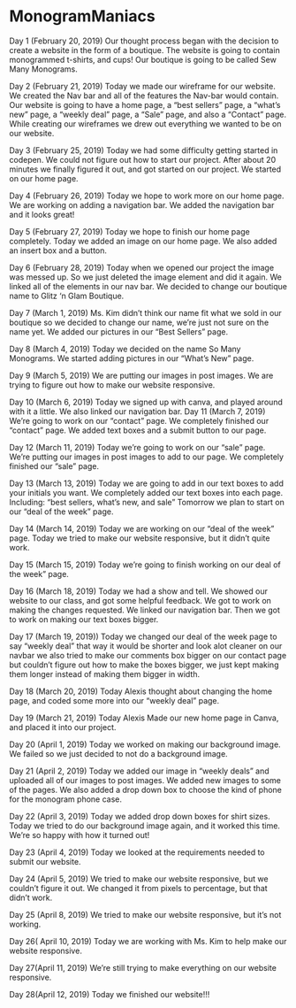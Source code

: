 # MonogramManiacs

Day 1 (February 20, 2019)
Our thought process began with the decision to create a website in the form of a boutique. The website is going to contain monogrammed t-shirts, and cups! Our boutique is going to be called Sew Many Monograms. 

Day 2 (February 21, 2019)
Today we made our wireframe for our website. We created the Nav bar and all of the features the Nav-bar would contain. Our website is going to have a home page, a “best sellers” page, a “what’s new” page, a “weekly deal” page, a “Sale” page, and also a “Contact” page. While creating our wireframes we drew out everything we wanted to be on our website. 

Day 3 (February 25, 2019)
Today we had some difficulty getting started in codepen. We could not figure out how to start our project. After about 20 minutes we finally figured it out, and got started on our project. We started on our home page. 

Day 4 (February 26, 2019)
Today we hope to work more on our home page. We are working on adding a navigation bar. We added the navigation bar and it looks great! 

Day 5 (February 27, 2019)
Today we hope to finish our home page completely. Today we added an image on our home page. We also added an insert box and a button. 

Day 6 (February 28, 2019)
Today when we opened our project the image was messed up. So we just deleted the image element and did it again. We linked all of the elements in our nav bar. We decided to change our boutique name to Glitz ‘n Glam Boutique.

Day 7 (March 1, 2019)
Ms. Kim didn’t think our name fit what we sold in our boutique so we decided to change our name, we’re just not sure on the name yet. We added our pictures in our “Best Sellers” page.

Day 8 (March 4, 2019)
Today we decided on the name So Many Monograms. We started adding pictures in our “What’s New” page. 

Day 9 (March 5, 2019)
We are putting our images in post images. We are trying to figure out how to make our website responsive. 

Day 10 (March 6, 2019)
Today we signed up with canva, and played around with it a little. We also linked our navigation bar.
Day 11 (March 7, 2019)
We’re going to work on our “contact” page. We completely finished our “contact” page. We added text boxes and a submit button to our page. 

Day 12 (March 11, 2019)
Today we’re going to work on our “sale” page. We’re putting our images in post images to add to our page. We completely finished our “sale” page.

Day 13 (March 13, 2019)
Today we are going to add in our text boxes to add your initials you want. We completely added our text boxes into each page. Including: “best sellers, what’s new, and sale” Tomorrow we plan to start on our “deal of the week” page. 

Day 14 (March 14, 2019)
Today we are working on our “deal of the week” page. Today we tried to make our website responsive, but it didn’t quite work. 

Day 15 (March 15, 2019)
Today we’re going to finish working on our deal of the week” page. 

Day 16 (March 18, 2019)
Today we had a show and tell. We showed our website to our class, and got some helpful feedback. We got to work on making the changes requested. We linked our navigation bar. Then we got to work on making our text boxes bigger. 

Day 17 (March 19, 2019))
Today we changed our deal of the week page to say “weekly deal” that way it would be shorter and look alot cleaner on our navbar we also tried to make our comments box bigger on our contact page but couldn’t figure out how to make the boxes bigger, we just kept making them longer instead of making them bigger in width.

Day 18 (March 20, 2019)
Today Alexis thought about changing the home page, and coded some more into our “weekly deal” page. 

Day 19 (March 21, 2019)
Today Alexis Made our new home page in Canva, and placed it into our project. 



Day 20 (April 1, 2019)
Today we worked on making our background image. We failed so we just decided to not do a background image. 

Day 21 (April 2, 2019)
Today we added our image in “weekly deals” and uploaded all of our images to post images. We added new images to some of the pages. We also added a drop down box to choose the kind of phone for the monogram phone case. 

Day 22 (April 3, 2019)
Today we added drop down boxes for shirt sizes. Today we tried to do our background image again, and it worked this time. We’re so happy with how it turned out!

Day 23 (April 4, 2019)
Today we looked at the requirements needed to submit our website. 

Day 24 (April 5, 2019)
We tried to make our website responsive, but we couldn’t figure it out. We changed it from pixels to percentage, but that didn’t work. 

Day 25 (April 8, 2019)
We tried to make our website responsive, but it’s not working.

Day 26( April 10, 2019)
Today we are working with Ms. Kim to help make our website responsive.

Day 27(April 11, 2019)
We’re still trying to make everything on our website responsive. 

Day 28(April 12, 2019)
Today we finished our website!!!

